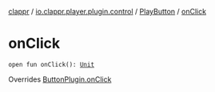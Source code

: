 [clappr](../../index.md) / [io.clappr.player.plugin.control](../index.md) / [PlayButton](index.md) / [onClick](./on-click.md)

# onClick

`open fun onClick(): `[`Unit`](https://kotlinlang.org/api/latest/jvm/stdlib/kotlin/-unit/index.html)

Overrides [ButtonPlugin.onClick](../-button-plugin/on-click.md)

